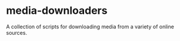# media-downloaders
A collection of scripts for downloading media from a variety of online
sources. 
